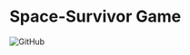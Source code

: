 # Space-Survivor Game


![GitHub](https://img.shields.io/github/license/Boul3ez85/https://github.com/Boul3ez85/spaceSurvivor?style=plastic)
